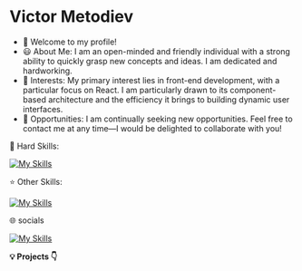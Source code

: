 # Victor Metodiev

- 👋 Welcome to my profile!
- 😃 About Me: I am an open-minded and friendly individual with a strong ability to quickly grasp new concepts and ideas. I am dedicated and hardworking.
- 👀 Interests: My primary interest lies in front-end development, with a particular focus on React. I am particularly drawn to its component-based architecture and the efficiency it brings to building dynamic user interfaces.
- 🚀 Opportunities: I am continually seeking new opportunities. Feel free to contact me at any time—I would be delighted to collaborate with you!

🔨 Hard Skills:

[![My Skills](https://skillicons.dev/icons?i=js,html,css,react)](https://skillicons.dev)

⭐ Other Skills:

[![My Skills](https://skillicons.dev/icons?i=git,vscode,discord,mongodb,npm,cpp,c)](https://skillicons.dev)

🌐 socials

[![My Skills](https://skillicons.dev/icons?i=linkedin)](https://www.linkedin.com/in/victor-metodiev/)

**💡 Projects  👇**

<!---
ViktorMetodiev13/ViktorMetodiev13 is a ✨ special ✨ repository because its `README.md` (this file) appears on your GitHub profile.
You can click the Preview link to take a look at your changes.
--->

